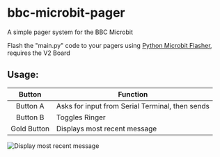 # bbc-microbit-pager
A simple pager system for the BBC Microbit

Flash the "main.py" code to your pagers using [Python Microbit Flasher](https://python.microbit.org), requires the V2 Board


## Usage:

| Button | Function |
| :-----------: | ------------------------------------------ |
| Button A | Asks for input from Serial Terminal, then sends |
| Button B | Toggles Ringer |
| Gold Button | Displays most recent message |


![Display most recent message](https://github.com/user-attachments/assets/81b3f891-005d-4c1f-83c7-f5d3b07bed1a)
